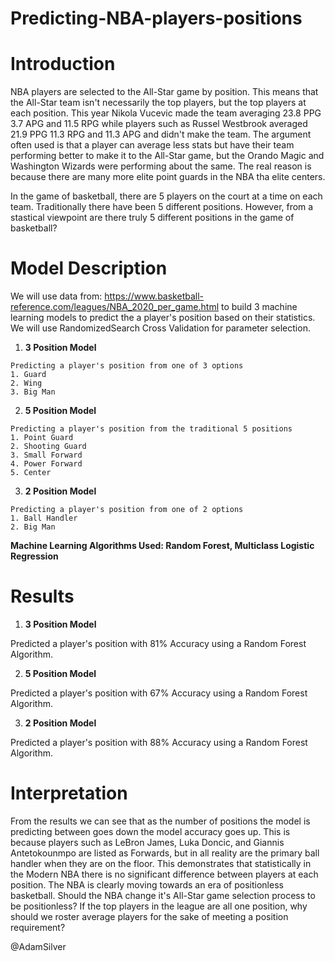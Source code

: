 # Predicting-NBA-players-positions

# Introduction

NBA players are selected to the All-Star game by position. This means that the All-Star team isn't necessarily the top players, but the top players at each position. This year Nikola Vucevic made the team averaging 23.8 PPG 3.7 APG and 11.5 RPG while players such as Russel Westbrook averaged 21.9 PPG 11.3 RPG and 11.3 APG and didn't make the team. The argument often used is that a player can average less stats but have their team performing better to make it to the All-Star game, but the Orando Magic and Washington Wizards were performing about the same. The real reason is because there are many more elite point guards in the NBA tha elite centers. 

In the game of basketball, there are 5 players on the court at a time on each team. Traditionally there have been 5 different positions. However, from a stastical viewpoint are there truly 5 different positions in the game of basketball? 


# Model Description
We will use data from: https://www.basketball-reference.com/leagues/NBA_2020_per_game.html to build 3 machine learning models to predict the a player's position based on their statistics. We will use RandomizedSearch Cross Validation for parameter selection.

  1. **3 Position Model**
  
    Predicting a player's position from one of 3 options
    1. Guard
    2. Wing
    3. Big Man

  2. **5 Position Model**

    Predicting a player's position from the traditional 5 positions
    1. Point Guard
    2. Shooting Guard
    3. Small Forward
    4. Power Forward
    5. Center

  3. **2 Position Model**
   
    Predicting a player's position from one of 2 options
    1. Ball Handler
    2. Big Man
  

**Machine Learning Algorithms Used: Random Forest, Multiclass Logistic Regression**

# Results

  1. **3 Position Model**

  Predicted a player's position with 81% Accuracy using a Random Forest Algorithm.

  2. **5 Position Model**

  Predicted a player's position with 67% Accuracy using a Random Forest Algorithm.

  3. **2 Position Model**

  Predicted a player's position with 88% Accuracy using a Random Forest Algorithm.




# Interpretation

From the results we can see that as the number of positions the model is predicting between goes down the model accuracy goes up. This is because players such as LeBron James, Luka Doncic, and Giannis Antetokounmpo are listed as Forwards, but in all reality are the primary ball handler when they are on the floor. This demonstrates that statistically in the Modern NBA there is no significant difference between players at each position. The NBA is clearly moving towards an era of positionless basketball. Should the NBA change it's All-Star game selection process to be positionless? If the top players in the league are all one position, why should we roster average players for the sake of meeting a position requirement? 

@AdamSilver
   
   
